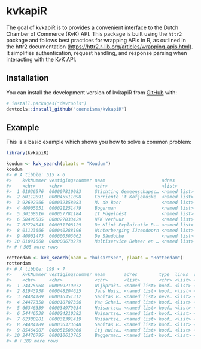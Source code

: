 
<!-- README.md is generated from README.Rmd. Please edit that file -->

# kvkapiR

<!-- badges: start -->
<!-- badges: end -->

The goal of kvkapiR is to provides a convenient interface to the Dutch
Chamber of Commerce (KvK) API. This package is built using the `httr2`
package and follows best practices for wrapping APIs in R, as outlined
in the httr2 documentation
(<https://httr2.r-lib.org/articles/wrapping-apis.html>). It simplifies
authentication, request handling, and response parsing when interacting
with the KvK API.

## Installation

You can install the development version of kvkapiR from
[GitHub](https://github.com/) with:

``` r
# install.packages("devtools")
devtools::install_github("coeneisma/kvkapiR")
```

## Example

This is a basic example which shows you how to solve a common problem:

``` r
library(kvkapiR)

koudum <- kvk_search(plaats = "Koudum")
koudum
#> # A tibble: 515 × 6
#>    kvkNummer vestigingsnummer naam                     adres        type  links 
#>    <chr>     <chr>            <chr>                    <list>       <chr> <list>
#>  1 01036576  000007810083     Stichting Gemeenschapsc… <named list> neve… <list>
#>  2 60112891  000045511098     Corriente 't Kofjehúske  <named list> neve… <list>
#>  3 92692966  000032358083     M. de Boer               <named list> neve… <list>
#>  4 40005051  000021251479     Bogerman                 <named list> neve… <list>
#>  5 30168016  000057781184     It Fûgelnêst             <named list> neve… <list>
#>  6 58496505  000027833429     HFK Verhuur              <named list> hoof… <list>
#>  7 62724843  000031708129     De Klink Exploitatie B.… <named list> hoof… <list>
#>  8 01123666  000040288196     Winterberging IJzendoorn <named list> hoof… <list>
#>  9 40001473  000000303062     De Sândobbe              <named list> hoof… <list>
#> 10 01091668  000000678279     Multiservice Beheer en … <named list> hoof… <list>
#> # ℹ 505 more rows
```

``` r
rotterdam <- kvk_search(naam = "huisartsen", plaats = "Rotterdam")
rotterdam
#> # A tibble: 199 × 7
#>    kvkNummer vestigingsnummer naam       adres        type  links  vervallenNaam
#>    <chr>     <chr>            <chr>      <list>       <chr> <list> <chr>        
#>  1 24475068  000009219072     Wijkprakt… <named list> hoof… <list> <NA>         
#>  2 81943938  000048204625     Jans Huis… <named list> hoof… <list> <NA>         
#>  3 24484189  000016351312     Sanitas H… <named list> neve… <list> <NA>         
#>  4 24477358  000010787356     Van Schai… <named list> hoof… <list> <NA>         
#>  5 66346339  000034979034     Huisartse… <named list> hoof… <list> <NA>         
#>  6 54446538  000024210382     Huisartse… <named list> hoof… <list> <NA>         
#>  7 62380281  000031391419     Huisartse… <named list> hoof… <list> <NA>         
#>  8 24484189  000036373648     Sanitas H… <named list> hoof… <list> <NA>         
#>  9 85464007  000051508060     itj huisa… <named list> hoof… <list> <NA>         
#> 10 24476795  000010613765     Baggerman… <named list> hoof… <list> <NA>         
#> # ℹ 189 more rows
```
